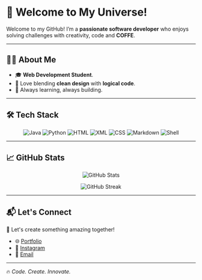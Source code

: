 # 🚀 Welcome to My Universe!

Welcome to my GitHub! I’m a **passionate software developer** who enjoys solving challenges with creativity, code and **COFFE**.

---

## 👨‍💻 About Me

- 🎓 **Web Development Student**.
- 🎨 Love blending **clean design** with **logical code**.
- 🚀 Always learning, always building.

---

## 🛠️ Tech Stack

<p align="center">
  <img src="https://img.shields.io/badge/Java-ED8B00?style=for-the-badge&logo=java&logoColor=white" alt="Java"/>
  <img src="https://img.shields.io/badge/Python-3572A5?style=for-the-badge&logo=python&logoColor=white" alt="Python"/>
  <img src="https://img.shields.io/badge/HTML-E34F26?style=for-the-badge&logo=html5&logoColor=white" alt="HTML"/>
  <img src="https://img.shields.io/badge/XML-00618A?style=for-the-badge&logo=xml&logoColor=white" alt="XML"/>
  <img src="https://img.shields.io/badge/CSS-1572B6?style=for-the-badge&logo=css3&logoColor=white" alt="CSS"/>
  <img src="https://img.shields.io/badge/Markdown-083FA1?style=for-the-badge&logo=markdown&logoColor=white" alt="Markdown"/>
  <img src="https://img.shields.io/badge/Shell-4EAA25?style=for-the-badge&logo=gnu-bash&logoColor=white" alt="Shell"/>
</p>

---

## 📈 GitHub Stats

<p align="center">
  <img src="https://github-readme-stats.vercel.app/api?username=savamidev&show_icons=true&theme=radical" alt="GitHub Stats" />
</p>

<p align="center">
  <img src="https://github-readme-streak-stats.herokuapp.com/?user=savamidev&theme=radical" alt="GitHub Streak" />
</p>

---

## 📬 Let's Connect

🚀 Let's create something amazing together!

- 🌐 [Portfolio](https://github.com/savamidev)
- 📸 [Instagram](https://www.instagram.com/migueleeee/)
- 📧 [Email](mailto:migue.626@gmail.com)

---

🔥 _Code. Create. Innovate._
